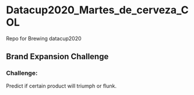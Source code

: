 # Datacup2020_Martes_de_cerveza_COL
Repo for Brewing datacup2020

## Brand Expansion Challenge
### Challenge:
Predict if certain product will triumph or flunk.
